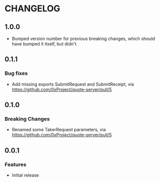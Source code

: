 # CHANGELOG

## 1.0.0

-   Bumped version number for previous breaking changes, which should have bumped it itself, but didn't.

## 0.1.1

### Bug fixes

-   Add missing exports SubmitRequest and SubmitReceipt, via https://github.com/0xProject/quote-server/pull/5

## 0.1.0

### Breaking Changes

-   Renamed some TakerRequest parameters, via https://github.com/0xProject/quote-server/pull/5

## 0.0.1

### Features

-   Initial release
